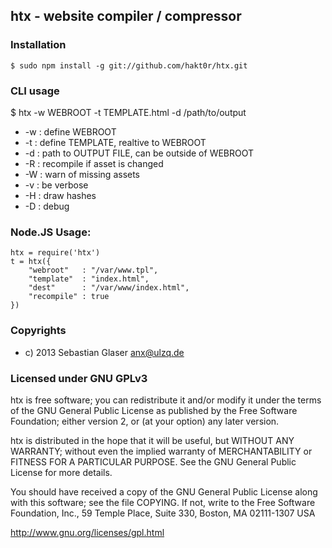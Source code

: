## htx - website compiler / compressor

### Installation
    $ sudo npm install -g git://github.com/hakt0r/htx.git

### CLI usage
  $ htx -w WEBROOT -t TEMPLATE.html -d /path/to/output
  * -w : define WEBROOT
  * -t : define TEMPLATE, realtive to WEBROOT
  * -d : path to OUTPUT FILE, can be outside of WEBROOT
  * -R : recompile if asset is changed
  * -W : warn of missing assets
  * -v : be verbose
  * -H : draw hashes
  * -D : debug

### Node.JS Usage:
    htx = require('htx')
    t = htx({
        "webroot"   : "/var/www.tpl",
        "template"  : "index.html",
        "dest"      : "/var/www/index.html",
        "recompile" : true
    })

### Copyrights
  * c) 2013 Sebastian Glaser <anx@ulzq.de>

### Licensed under GNU GPLv3

htx is free software; you can redistribute it and/or modify
it under the terms of the GNU General Public License as published by
the Free Software Foundation; either version 2, or (at your option)
any later version.

htx is distributed in the hope that it will be useful,
but WITHOUT ANY WARRANTY; without even the implied warranty of
MERCHANTABILITY or FITNESS FOR A PARTICULAR PURPOSE.  See the
GNU General Public License for more details.

You should have received a copy of the GNU General Public License
along with this software; see the file COPYING.  If not, write to
the Free Software Foundation, Inc., 59 Temple Place, Suite 330,
Boston, MA 02111-1307 USA

http://www.gnu.org/licenses/gpl.html